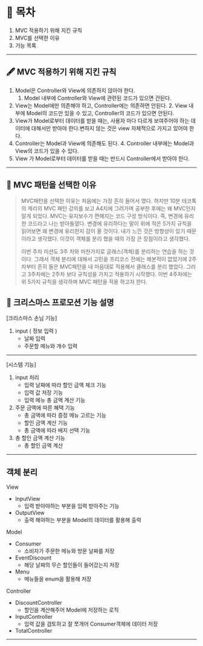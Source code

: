 # 🐶 목차
1. MVC 적용하기 위해 지킨 규칙
2. MVC를 선택한 이유
3. 기능 목록
---

## 🖋 MVC 적용하기 위해 지킨 규칙
1. Model은 Controller와 View에 의존하지 않아야 한다. 
   1. Model 내부에 Controller와 View에 관련된 코드가 있으면 간된다.
2. View는 Model에만 의존해야 하고, Controller에는 의존하면 안된다.
   2. View 내부에 Model의 코드만 있을 수 있고, Controller의 코드가 있으면 안된다.
3. View가 Model로부터 데이터를 받을 때는, 사용자 마다 다르게 보여주어야 하는 데이터에 대해서만 받아야 한다.변하지 않는 것은 view 자체적으로 가지고 있어야 한다.
4. Controller는 Model과 View에 의존해도 된다.
   4. Controller 내부에는 Model과 View의 코드가 있을 수 있다.
5. View 가 Model로부터 데이터를 받을 때는 반드시 Controller에서 받아야 한다.
-----
## 🔎 MVC 패턴을 선택한 이유
> MVC패턴을 선택한 이유는 처음에는 가장 흔히 들어서 였다. 하지만 10분 테코톡의 제리의 MVC
> 패턴 강의를 보고 A4지에 그려가며 공부한 후에는 왜 MVC인지 알게 되었다. MVC는 유지보수가 편해지는 코드
> 구성 방식이다. 즉, 변경에 유리한 코드라고 나는 받아들였다. 변경에 유리하다는 말이 위에 적은 5가지 규칙을 읽어보면
> 왜 변경에 유리한지 감이 올 것이다. 내가 느낀 것은 방향성이 있기 때문이라고 생각했다.
> 이것이 객체를 분리 했을 때의 가장 큰 장점이라고 생각했다.
> 
> 이번 주차 미션도 3주 차와 마찬가지로 글래스(객체)를 분리하는 연습을 하는 것이다.
> 그래서 객체 분리에 대해서 고민을 프리코스 전에는 해본적이 없었기에 2주차부터 흔히 들은
> MVC패턴을 내 마음대로 적용해서 클래스를 분리 했었다. 그러고 3주차에는 2주차 보다 규칙성을 가지고
> 적용하기 시작했다. 이번 4주차에는 위 5가지 규칙을 생각하며
> MVC 패턴을 적용 하고자 한다. 

## 🎄 크리스마스 프로모션 기능 설명 

[크리스마스 손님 기능]
1. input ( 정보 입력 )
   - 날짜 입력
   - 주문할 메뉴와 개수 입력

-----
[시스템 기능]
1. input 처리
   - 입력 날짜에 따라 할인 금액 체크 기능
   - 입력 값 저장 기능
   - 입력 메뉴 총 금액 계산 기능
2. 주문 금액에 따른 혜택 기능
   - 총 금액에 따라 증정 메뉴 고르는 기능
   - 할인 금액 계산 기능
   - 총 금액에 따라 배지 선택 기능
3. 총 할인 금액 계산 기능
   - 총 할인 금액 계산
-----

## 객체 분리

View
- InputView
  - 입력 받아야하는 부분을 입력 받아주는 기능
- OutputView
  - 출력 해야하는 부분을 Model의 데이터를 활용해 출력

Model
- Consumer
  - 소비자가 주문한 메뉴와 방문 날짜를 저장
- EventDiscount
  - 해당 날짜의 무슨 할인들이 들어갔는지 저장
- Menu
  - 메뉴들을 enum을 활용해 저장

Controller
- DiscountController
  - 할인을 계산해주어 Model에 저장하는 로직
- InputController
  - 입력 값을 검토하고 잘 쪼개어 Consumer객체에 데이터 저장
- TotalController

---